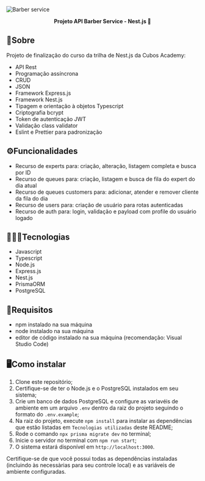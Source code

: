 ![Barber service](https://i.imgur.com/TCYBmWM.jpg)

<p align="center"><b>Projeto API Barber Service - Nest.js 💈 </b></p>

## 📝Sobre

Projeto de finalização do curso da trilha de Nest.js da Cubos Academy:
- API Rest
- Programação assíncrona
- CRUD
- JSON
- Framework Express.js
- Framework Nest.js
- Tipagem e orientação à objetos Typescript
- Criptografia bcrypt
- Token de autenticação JWT
- Validação class validator
- Eslint e Prettier para padronização

## ⚙️Funcionalidades
- Recurso de experts para: criação, alteração, listagem completa e busca por ID
- Recurso de queues para: criação, listagem e busca de fila do expert do dia atual
- Recurso de queues customers para: adicionar, atender e remover cliente da fila do dia
- Recurso de users para: criação de usuário para rotas autenticadas
- Recurso de auth para: login, validação e payload com profile do usuário logado

## 👨🏽‍💻Tecnologias
- Javascript
- Typescript
- Node.js
- Express.js
- Nest.js
- PrismaORM
- PostgreSQL

## 🔧Requisitos
- npm instalado na sua máquina
- node instalado na sua máquina
- editor de código instalado na sua máquina (recomendação: Visual Studio Code)

## 🖥️Como instalar
1. Clone este repositório;
2. Certifique-se de ter o Node.js e o PostgreSQL instalados em seu sistema;
3. Crie um banco de dados PostgreSQL e configure as variavéis de ambiente em um arquivo `.env` dentro da raiz do projeto seguindo o formato do `.env.example`;
4. Na raiz do projeto, execute `npm install` para instalar as dependências que estão listadas em `Tecnologias utilizadas` deste README;
5. Rode o comando `npx prisma migrate dev` no terminal;
6. Inicie o servidor no terminal com `npm run start`;
7. O sistema estará disponível em `http://localhost:3000`.

Certifique-se de que você possui todas as dependências instaladas (incluindo às necessàrias para seu controle local) e as variáveis de ambiente configuradas.